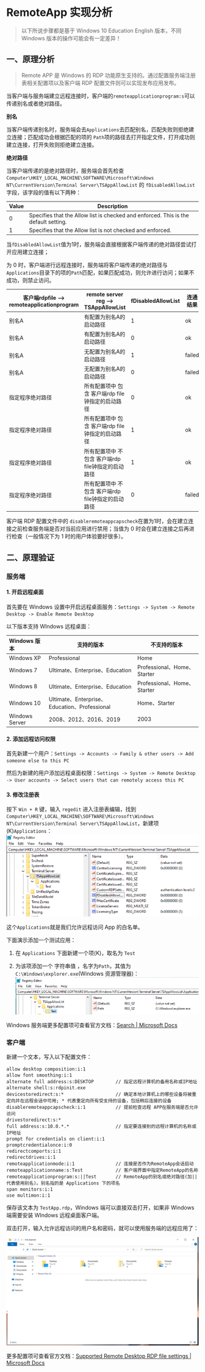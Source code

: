 # RemoteApp  实现分析

> 以下所说步骤都是基于 Windows 10 Education English 版本，不同 Windows 版本的操作可能会有一定差异！

## 一、原理分析

> Remote APP 是 Windows 的 RDP 功能原生支持的。通过配置服务端注册表相关配置项以及客户端 RDP 配置文件则可以实现发布应用发布。
>

当客户端与服务端建立远程连接时，客户端的`remoteapplicationprogram:s`可以传递别名或者绝对路径。

**别名**

当客户端传递别名时，服务端会去`Applications`去匹配别名，匹配失败则拒绝建立连接；匹配成功会根据匹配的项的 `Path`项的路径去打开指定文件，打开成功则建立连接，打开失败则拒绝建立连接。

**绝对路径**

当客户端传递的是绝对路径时，服务端会首先检查`Computer\HKEY_LOCAL_MACHINE\SOFTWARE\Microsoft\Windows NT\CurrentVersion\Terminal Server\TSAppAllowList` 的 `fDisabledAllowList`字段，该字段的值有以下两种：

| Value | Description                                                  |
| ----- | ------------------------------------------------------------ |
| 0     | Specifies that the Allow list is checked and enforced. This is the default setting. |
| 1     | Specifies that the Allow list is not checked and enforced.   |

当`fDisabledAllowList`值为1时，服务端会直接根据客户端传递的绝对路径尝试打开应用建立连接；

为 0 时，客户端进行远程连接时，服务端将客户端传递的绝对路径与 `Applications`目录下的项的`Path`匹配，如果匹配成功，则允许进行访问；如果不成功，则禁止访问。

| 客户端rdpfile --> remoteapplicationprogram | remote server reg --> TSAppAllowList               | fDisabledAllowList | 连通结果 |
| ------------------------------------------ | -------------------------------------------------- | ------------------ | -------- |
| 别名A                                      | 有配置为别名A的启动路径                            | 1                  | ok       |
| 别名A                                      | 有配置为别名A的启动路径                            | 0                  | ok       |
| 别名A                                      | 无配置为别名A的启动路径                            | 1                  | failed   |
| 别名A                                      | 无配置为别名A的启动路径                            | 0                  | failed   |
| 指定程序绝对路径                           | 所有配置项中 包含 客户端rdp file钟指定的启动路径   | 0                  | ok       |
| 指定程序绝对路径                           | 所有配置项中 包含 客户端rdp file钟指定的启动路径   | 1                  | ok       |
| 指定程序绝对路径                           | 所有配置项中 不包含 客户端rdp file钟指定的启动路径 | 1                  | ok       |
| 指定程序绝对路径                           | 所有配置项中 不包含 客户端rdp file钟指定的启动路径 | 0                  | failed   |

客户端 RDP 配置文件中的 `disableremoteappcapscheck`在置为1时，会在建立连接之前检查服务端是否对当前应用进行禁用；当值为 0 时会在建立连接之后再进行检查（一般情况下为 1 时的用户体验要好很多）。

## 二、原理验证

### 服务端

#### 1. 开启远程桌面

首先要在 Windows 设置中开启远程桌面服务：`Settings -> System -> Remote Desktop -> Enable Remote Desktop`

以下版本支持 WIndows 远程桌面：

| Windows 版本   | 支持的版本                                    | 不支持的版本                |
| :------------- | --------------------------------------------- | --------------------------- |
| Windows XP     | Professional                                  | Home                        |
| Windows 7      | Ultimate、Enterprise、Education               | Professional、Home、Starter |
| Windows 8      | Ultimate、Enterprise、Education               | Professional、Home、Starter |
| Windows 10     | Ultimate、Enterprise、Education、Professional | Home、Starter               |
| Windows Server | 2008、2012、2016、2019                        | 2003                        |

#### 2. 添加远程访问权限

首先新建一个用户：`Settings -> Accounts -> Family & other users -> Add someone else to this PC`

然后为新建的用户添加远程桌面权限：`Settings -> System -> Remote Desktop -> User accounts -> Select users that can remotely access this PC`

#### 3. 修改注册表

按下 `Win + R` 键，输入 `regedit` 进入注册表编辑，找到 `Computer\HKEY_LOCAL_MACHINE\SOFTWARE\Microsoft\Windows NT\CurrentVersion\Terminal Server\TSAppAllowList`，新建项(K)`Applications`：
![image.png](https://raw.githubusercontent.com/wlynxg/pic/main/2025/06/01/20250601-174214.png)


这个`Applications`就是我们允许远程访问 App 的白名单。

下面演示添加一个测试应用：

1. 在 `Applications` 下面新建一个项(K)，取名为 `Test`

2. 为该项添加一个 字符串值 ，名字为`Path`，其值为 `C:\Windows\explorer.exe`(Windows 资源管理器)：   ![image.png](https://raw.githubusercontent.com/wlynxg/pic/main/2025/06/01/20250601-174227.png)


Windows 服务端更多配置项可查看官方文档：[Search | Microsoft Docs](https://docs.microsoft.com/en-us/search/?terms=Microsoft-Windows-TerminalServices&scope=OEM)

### 客户端

新建一个文本，写入以下配置文件：

```
allow desktop composition:i:1
allow font smoothing:i:1	
alternate full address:s:DESKTOP  		// 指定远程计算机的备用名称或IP地址
alternate shell:s:rdpinit.exe
devicestoredirect:s:*					// 确定本地计算机上的哪些设备将被重定向并在远程会话中可用; * 代表重定向所有受支持的设备，包括稍后连接的设备
disableremoteappcapscheck:i:1			// 提前检查远程 APP在服务端是否允许访问
drivestoredirect:s:*
full address:s:10.0.*.*					// 指定要连接到的远程计算机的名称或IP地址
prompt for credentials on client:i:1
promptcredentialonce:i:0
redirectcomports:i:1
redirectdrives:i:1
remoteapplicationmode:i:1				// 连接是否作为RemoteApp会话启动
remoteapplicationname:s:Test			// 客户端界面中指定RemoteApp的名称
remoteapplicationprogram:s:||Test		// RemoteApp的别名或绝对路径(加||代表使用别名)。别名指的是 Applications 下的项名
span monitors:i:1
use multimon:i:1
```

保存该文本为 `TestApp.rdp`，Windows 端可以直接双击打开，如果非 Windows 端需要安装 WIndows 远程桌面客户端。

双击打开，输入允许远程访问的用户名和密码，就可以使用服务端的远程应用了：

![image.png](https://raw.githubusercontent.com/wlynxg/pic/main/2025/06/01/20250601-174243.png)

更多配置项可查看官方文档：[Supported Remote Desktop RDP file settings | Microsoft Docs](https://docs.microsoft.com/en-us/windows-server/remote/remote-desktop-services/clients/rdp-files)

